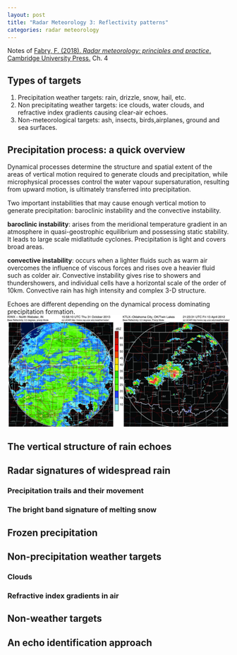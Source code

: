 ```yaml
---
layout: post
title: "Radar Meteorology 3: Reflectivity patterns"
categories: radar meteorology
---
```

Notes of [Fabry, F. (2018). *Radar meteorology: principles and practice*. Cambridge University Press.](https://www.cambridge.org/id/academic/subjects/earth-and-environmental-science/atmospheric-science-and-meteorology/radar-meteorology-principles-and-practice?format=AR) Ch. 4

## Types of targets

1. Precipitation weather targets: rain, drizzle, snow, hail, etc.
2. Non precipitating weather targets: ice clouds, water clouds, and refractive index gradients causing clear-air echoes.
3. Non-meteorological targets: ash, insects, birds,airplanes, ground and sea surfaces.

## Precipitation process: a quick overview

Dynamical processes determine the structure and spatial extent of the areas of vertical motion required to generate clouds and precipitation, while microphysical processes control the water vapour supersaturation, resulting from upward motion, is ultimately transferred into precipitation.

Two important instabilities that may cause enough vertical motion to generate precipitation: baroclinic instability and the convective instability.

**baroclinic instability**: arises from the meridional temperature gradient in an atmosphere in quasi-geostrophic equilibrium and possessing static stability. It leads to large scale midlatitude cyclones. Precipitation is light and covers broad areas.

**convective instability**: occurs when a lighter fluids such as warm air overcomes the influence of viscous forces and rises ove a heavier fluid such as colder air. Convective instability gives rise to showers and thundershowers, and individual cells have a horizontal scale of the order of 10km. Convective rain has high intensity and complex 3-D structure.

Echoes are different depending on the dynamical process dominating precipitation formation.
![too](/assets/images/baroclinc_convective_instability.jpg '(left) a low-pressure system driven by baroclinic instability and (right) thunderstorm cells generated by convective instability.')

## The vertical structure of rain echoes

## Radar signatures of widespread rain

### Precipitation trails and their movement

### The bright band signature of melting snow

## Frozen precipitation

## Non-precipitation weather targets

### Clouds

### Refractive index gradients in air

## Non-weather targets

## An echo identification approach
